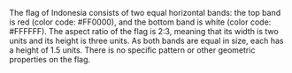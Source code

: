 The flag of Indonesia consists of two equal horizontal bands: the top band is red (color code: #FF0000), and the bottom band is white (color code: #FFFFFF). The aspect ratio of the flag is 2:3, meaning that its width is two units and its height is three units. As both bands are equal in size, each has a height of 1.5 units. There is no specific pattern or other geometric properties on the flag.